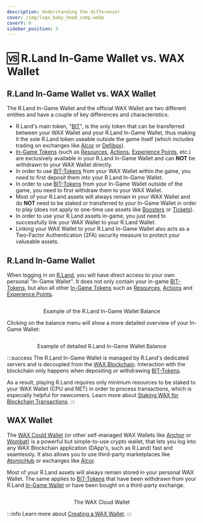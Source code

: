 ```yaml
---
description: Understanding the difference!
cover: /img/logo_baby_head_comp.webp
coverY: 0
sidebar_position: 3
---
```


# 🆚 R.Land In-Game Wallet vs. WAX Wallet

## R.Land In-Game Wallet vs. WAX Wallet

The R.Land In-Game Wallet and the official WAX Wallet are two different entities and have a couple of key differences and characteristics:

* R.Land's main token, "[BIT](/tokenomics/bit-token)", is the only token that can be transferred between your WAX Wallet and your R.Land In-Game Wallet, thus making it the sole R.Land token useable outside the game itself (which includes trading on exchanges like [Alcor](https://alcor.exchange/trade/bit-rland\_wax-eosio.token) or [Defibox](https://wax.defibox.io/marketDetail/131)).
* [In-Game Tokens](/tokenomics/in-game-tokens/) (such as [Resources](/tokenomics/in-game-tokens/resources-alloy-circuit-pixel-rgas), [Actions](/tokenomics/in-game-tokens/actions-sa-da), [Experience Points](/tokenomics/in-game-tokens/experience-points-xp), etc.) are exclusively available in your R.Land In-Game Wallet and can **NOT** be withdrawn to your WAX Wallet directly.
* In order to use [BIT-Tokens](/tokenomics/bit-token) from your WAX Wallet within the game, you need to first deposit them into your R.Land In-Game Wallet.
* In order to use [BIT-Tokens](/tokenomics/bit-token) from your In-Game Wallet outside of the game, you need to first withdraw them to your WAX Wallet.
* Most of your R.Land assets will always remain in your WAX Wallet and do **NOT** need to be staked or transferred to your In-Game Wallet in order to play (does not apply to one-time use assets like [Boosters](/nfts/boosters) or [Tickets](/nfts/tickets)).
* In order to use your R.Land assets in-game, you just need to successfully link your WAX Wallet to your R.Land Wallet.
* Linking your WAX Wallet to your R.Land In-Game Wallet also acts as a Two-Factor Authentication (2FA) security measure to protect your valueable assets.

## R.Land In-Game Wallet

When logging in on [R.Land](https://play.r.land/mine), you will have direct access to your own personal "In-Game Wallet". It does not only contain your in-game [BIT-Tokens](/tokenomics/bit-token), but also all other [In-Game Tokens](/tokenomics/in-game-tokens/) such as [Resources](/tokenomics/in-game-tokens/resources-alloy-circuit-pixel-rgas), [Actions](/tokenomics/in-game-tokens/actions-sa-da) and [Experience Points](/tokenomics/in-game-tokens/experience-points-xp).

<center><img src="/img/balance.PNG" alt="" /><figcaption><p>Example of the R.Land In-Game Wallet Balance</p></figcaption></center>

Clicking on the balance menu will show a more detailed overview of your In-Game Wallet:

<center><img src="/img/detailed_balance.PNG" alt="" /><figcaption><p>Example of detailed R.Land In-Game Wallet Balance</p></figcaption></center>

:::success
The R.Land In-Game Wallet is managed by R.Land's dedicated servers and is decoupled from the [WAX Blockchain](https://on.wax.io/wax-io/). Interaction with the blockchain only happens when depositing or withdrawing [BIT-Tokens](/tokenomics/bit-token). 

As a result, playing R.Land requires only minimum resources to be staked to your WAX Wallet (CPU and NET) in order to process transactions, which is especially helpful for newcomers. Learn more about [Staking WAX for Blockchain Transactions](https://wax-io.medium.com/psa-understanding-cpu-usage-and-fluctuations-in-accordance-with-staking-on-wax-84f88ef03f5f).
:::

## WAX Wallet

The [WAX Could Wallet](https://all-access.wax.io/) (or other self-managed WAX Wallets like [Anchor](https://greymass.com/en/anchor/) or [Wombat](https://www.wombat.app/)) is a powerful but simple-to-use crypto wallet, that lets you log into any WAX Blockchain application (DApp's, such as R.Land) fast and seamlessly. It also allows you to use third-party marketplaces like [AtomicHub](https://wax.atomichub.io/market?collection\_name=rland\&order=desc\&sort=created\&symbol=WAX) or exchanges like [Alcor](https://alcor.exchange/).

Most of your R.Land assets will always remain stored in your personal WAX Wallet. The same applies to [BIT-Tokens](/tokenomics/bit-token) that have been withdrawn from your R.Land [In-Game Wallet](creating-an-r.land-in-game-wallet.md) or have been bought on a third-party exchange.

<center><img src="/img/WCW.PNG" alt="" /><figcaption><p>The WAX Cloud Wallet</p></figcaption></center>

:::info
Learn more about [Creating a WAX Wallet](creating-a-wax-wallet.md).
:::
